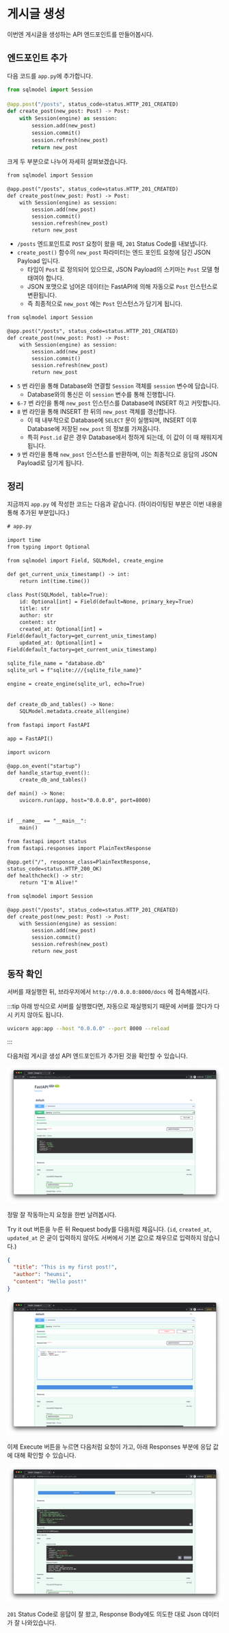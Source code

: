 # 게시글 생성
 
이번엔 게시글을 생성하는 API 엔드포인트를 만들어봅시다.

## 엔드포인트 추가

다음 코드를 `app.py`에 추가합니다.

```python
from sqlmodel import Session

@app.post("/posts", status_code=status.HTTP_201_CREATED)
def create_post(new_post: Post) -> Post:
    with Session(engine) as session:
        session.add(new_post)
        session.commit()
        session.refresh(new_post)
        return new_post
```

크게 두 부분으로 나누어 자세히 살펴보겠습니다.

```python{3-4}
from sqlmodel import Session

@app.post("/posts", status_code=status.HTTP_201_CREATED)
def create_post(new_post: Post) -> Post:
    with Session(engine) as session:
        session.add(new_post)
        session.commit()
        session.refresh(new_post)
        return new_post
```

- `/posts` 엔드포인트로 `POST` 요청이 왔을 때, `201` Status Code를 내보냅니다.
- `create_post()` 함수의 `new_post` 파라미터는 엔드 포인트 요청에 담긴 JSON Payload 입니다.
  - 타입이 `Post` 로 정의되어 있으므로, JSON Payload의 스키마는 `Post` 모델 형태여야 합니다.
  - JSON 포맷으로 넘어온 데이터는 FastAPI에 의해 자동으로 `Post` 인스턴스로 변환됩니다.
  - 즉 최종적으로 `new_post` 에는 `Post` 인스턴스가 담기게 됩니다.

```python{5-9}
from sqlmodel import Session

@app.post("/posts", status_code=status.HTTP_201_CREATED)
def create_post(new_post: Post) -> Post:
    with Session(engine) as session:
        session.add(new_post)
        session.commit()
        session.refresh(new_post)
        return new_post
```

- `5` 번 라인을 통해 Database와 연결할 `Session` 객체를 `session` 변수에 담습니다.
  - Database와의 통신은 이 `session` 변수를 통해 진행합니다.
- `6-7` 번 라인을 통해 `new_post` 인스턴스를 Database에 INSERT 하고 커밋합니다.
- `8` 번 라인을 통해 INSERT 한 뒤의 `new_post` 객체를 갱신합니다.
  - 이 때 내부적으로 Database에 `SELECT` 문이 실행되며, INSERT 이후 Database에 저장된 `new_post` 의 정보를 가져옵니다. 
  - 특히 `Post.id` 같은 경우 Database에서 정하게 되는데, 이 값이 이 때 채워지게 됩니다.
- `9` 번 라인을 통해 `new_post` 인스턴스를 반환하며, 이는 최종적으로 응답의 JSON Payload로 담기게 됩니다.

## 정리

지금까지 `app.py` 에 작성한 코드는 다음과 같습니다. (하이라이팅된 부분은 이번 내용을 통해 추가된 부분입니다.)

```python{52-60}
# app.py

import time
from typing import Optional

from sqlmodel import Field, SQLModel, create_engine

def get_current_unix_timestamp() -> int:
    return int(time.time())

class Post(SQLModel, table=True):
    id: Optional[int] = Field(default=None, primary_key=True)
    title: str
    author: str
    content: str
    created_at: Optional[int] = Field(default_factory=get_current_unix_timestamp)
    updated_at: Optional[int] = Field(default_factory=get_current_unix_timestamp)

sqlite_file_name = "database.db"
sqlite_url = f"sqlite:///{sqlite_file_name}"

engine = create_engine(sqlite_url, echo=True)


def create_db_and_tables() -> None:
    SQLModel.metadata.create_all(engine)

from fastapi import FastAPI    

app = FastAPI()

import uvicorn

@app.on_event("startup")
def handle_startup_event():
    create_db_and_tables()

def main() -> None:
    uvicorn.run(app, host="0.0.0.0", port=8000)


if __name__ == "__main__":
    main()
    
from fastapi import status
from fastapi.responses import PlainTextResponse

@app.get("/", response_class=PlainTextResponse, status_code=status.HTTP_200_OK)
def healthcheck() -> str:
    return "I'm Alive!"
    
from sqlmodel import Session

@app.post("/posts", status_code=status.HTTP_201_CREATED)
def create_post(new_post: Post) -> Post:
    with Session(engine) as session:
        session.add(new_post)
        session.commit()
        session.refresh(new_post)
        return new_post
```

## 동작 확인

서버를 재실행한 뒤, 브라우저에서 `http://0.0.0.0:8000/docs` 에 접속해봅시다.

:::tip
아래 방식으로 서버를 실행했다면, 자동으로 재실행되기 때문에 서버를 껐다가 다시 키지 않아도 됩니다.

```bash
uvicorn app:app --host "0.0.0.0" --port 8000 --reload
```
:::

다음처럼 게시글 생성 API 엔드포인트가 추가된 것을 확인할 수 있습니다.

![1.png](./1.png)

정말 잘 작동하는지 요청을 한번 날려봅시다.

Try it out 버튼을 누른 뒤 Request body를 다음처럼 채웁니다.
(`id`, `created_at`, `updated_at` 은 굳이 입력하지 않아도 서버에서 기본 값으로 채우므로 입력하지 않습니다.)

```json
{
  "title": "This is my first post!",
  "author": "heumsi",
  "content": "Hello post!"
}
```

![2.png](./2.png)

이제 Execute 버튼을 누르면 다음처럼 요청이 가고, 아래 Responses 부분에 응답 값에 대해 확인할 수 있습니다.

![3.png](./3.png)

`201` Status Code로 응답이 잘 왔고, Response Body에도 의도한 대로 Json 데이터가 잘 나와있습니다.
